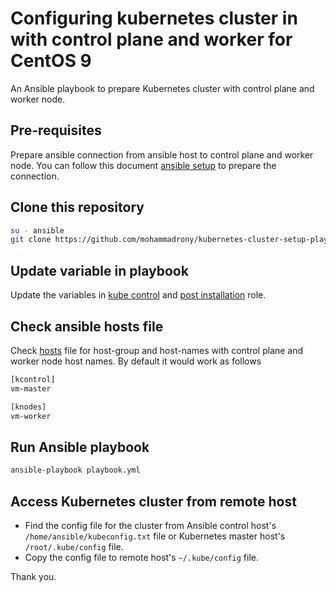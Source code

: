 # Configuring kubernetes cluster in with control plane and worker for CentOS 9

An Ansible playbook to prepare Kubernetes cluster with control plane and worker node.

## Pre-requisites

Prepare ansible connection from ansible host to control plane and worker node. You can follow this document [ansible setup](./pre-requisites/Ansible-setup-in-CentOS-9.md) to prepare the connection.

## Clone this repository

```bash
su - ansible
git clone https://github.com/mohammadrony/kubernetes-cluster-setup-playbook.git
```

## Update variable in playbook

Update the variables in [kube control](./kube-control-setup/vars/main.yml) and [post installation](./post-installation/vars/main.yml) role.

## Check ansible hosts file

Check [hosts](./hosts) file for host-group and host-names with control plane and worker node host names. By default it would work as follows

```bash
[kcontrol]
vm-master

[knodes]
vm-worker
```

## Run Ansible playbook

```bash
ansible-playbook playbook.yml
```

## Access Kubernetes cluster from remote host

- Find the config file for the cluster from Ansible control host's `/home/ansible/kubeconfig.txt` file or Kubernetes master host's `/root/.kube/config` file.
- Copy the config file to remote host's `~/.kube/config` file.

Thank you.
